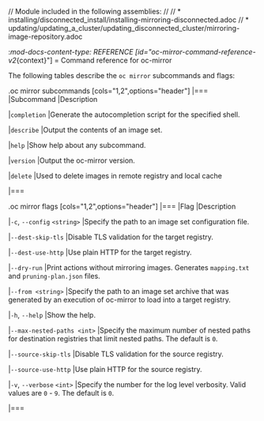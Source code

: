 // Module included in the following assemblies:
//
// * installing/disconnected_install/installing-mirroring-disconnected.adoc
// * updating/updating_a_cluster/updating_disconnected_cluster/mirroring-image-repository.adoc

:_mod-docs-content-type: REFERENCE
[id="oc-mirror-command-reference-v2_{context}"]
= Command reference for oc-mirror

The following tables describe the `oc mirror` subcommands and flags:

.oc mirror subcommands
[cols="1,2",options="header"]
|===
|Subcommand
|Description

|`completion`
|Generate the autocompletion script for the specified shell.

|`describe`
|Output the contents of an image set.

|`help`
|Show help about any subcommand.

|`version`
|Output the oc-mirror version.

|`delete`
|Used to delete images in remote registry and local cache

|===

.oc mirror flags
[cols="1,2",options="header"]
|===
|Flag
|Description

|`-c`, `--config` `<string>`
|Specify the path to an image set configuration file.

|`--dest-skip-tls`
|Disable TLS validation for the target registry.

|`--dest-use-http`
|Use plain HTTP for the target registry.

|`--dry-run`
|Print actions without mirroring images. Generates `mapping.txt` and `pruning-plan.json` files.

|`--from <string>`
|Specify the path to an image set archive that was generated by an execution of oc-mirror to load into a target registry.

|`-h`, `--help`
|Show the help.

|`--max-nested-paths <int>`
|Specify the maximum number of nested paths for destination registries that limit nested paths. The default is `0`.

|`--source-skip-tls`
|Disable TLS validation for the source registry.

|`--source-use-http`
|Use plain HTTP for the source registry.

|`-v`, `--verbose` `<int>`
|Specify the number for the log level verbosity. Valid values are `0` - `9`. The default is `0`.

|===